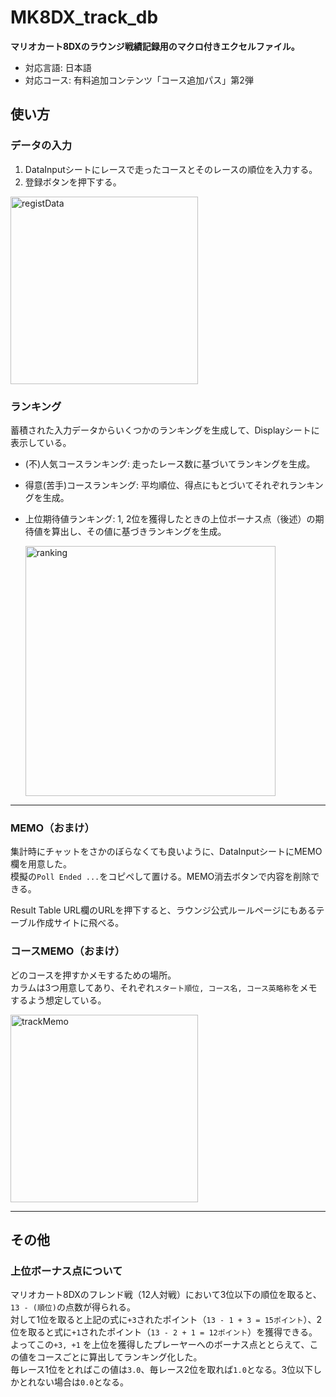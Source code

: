 # MK8DX_track_db
**マリオカート8DXのラウンジ戦績記録用のマクロ付きエクセルファイル。**  
- 対応言語: 日本語  
- 対応コース: 有料追加コンテンツ「コース追加パス」第2弾  

## 使い方
### データの入力
1. DataInputシートにレースで走ったコースとそのレースの順位を入力する。
2. 登録ボタンを押下する。

<img width="300" alt="registData" src="https://user-images.githubusercontent.com/54677286/189478406-8779796c-ba90-47bc-9b29-35e45b20a64b.png">



### ランキング
蓄積された入力データからいくつかのランキングを生成して、Displayシートに表示している。
- (不)人気コースランキング:  走ったレース数に基づいてランキングを生成。
- 得意(苦手)コースランキング: 平均順位、得点にもとづいてそれぞれランキングを生成。
- 上位期待値ランキング: 1, 2位を獲得したときの上位ボーナス点（後述）の期待値を算出し、その値に基づきランキングを生成。

  <img width="400" alt="ranking" src="https://user-images.githubusercontent.com/54677286/189478425-dc5ee28b-d3fb-4c5e-a3d9-c3da39a81089.png">


--- 

### MEMO（おまけ）
集計時にチャットをさかのぼらなくても良いように、DataInputシートにMEMO欄を用意した。  
模擬の`Poll Ended ...`をコピペして置ける。MEMO消去ボタンで内容を削除できる。

Result Table URL欄のURLを押下すると、ラウンジ公式ルールページにもあるテーブル作成サイトに飛べる。

### コースMEMO（おまけ）
どのコースを押すかメモするための場所。  
カラムは3つ用意してあり、それぞれ`スタート順位, コース名, コース英略称`をメモするよう想定している。

  
<img width="300" alt="trackMemo" src="https://user-images.githubusercontent.com/54677286/189478449-717a22a7-55b0-408e-86ca-53db42e27052.png">


--- 

## その他
### 上位ボーナス点について
マリオカート8DXのフレンド戦（12人対戦）において3位以下の順位を取ると、`13 - (順位)`の点数が得られる。  
対して1位を取ると上記の式に`+3`されたポイント（`13 - 1 + 3 = 15ポイント`）、2位を取ると式に`+1`されたポイント（`13 - 2 + 1 = 12ポイント`）を獲得できる。  
よってこの`+3, +1` を上位を獲得したプレーヤーへのボーナス点ととらえて、この値をコースごとに算出してランキング化した。  
毎レース1位をとればこの値は`3.0`、毎レース2位を取れば`1.0`となる。3位以下しかとれない場合は`0.0`となる。
